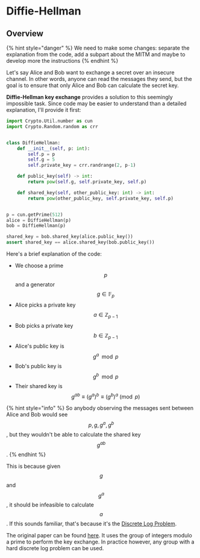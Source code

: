 # Diffie-Hellman

## Overview

{% hint style="danger" %}
We need to make some changes: separate the explanation from the code, add a subpart about the MITM and maybe to develop more the instructions
{% endhint %}

Let's say Alice and Bob want to exchange a secret over an insecure channel. In other words, anyone can read the messages they send, but the goal is to ensure that only Alice and Bob can calculate the secret key.

**Diffie-Hellman key exchange** provides a solution to this seemingly impossible task. Since code may be easier to understand than a detailed explanation, I'll provide it first:

```python
import Crypto.Util.number as cun
import Crypto.Random.random as crr


class DiffieHellman:
    def __init__(self, p: int):
        self.p = p
        self.g = 5
        self.private_key = crr.randrange(2, p-1)

    def public_key(self) -> int:
        return pow(self.g, self.private_key, self.p)

    def shared_key(self, other_public_key: int) -> int:
        return pow(other_public_key, self.private_key, self.p)


p = cun.getPrime(512)
alice = DiffieHellman(p)
bob = DiffieHellman(p)

shared_key = bob.shared_key(alice.public_key())
assert shared_key == alice.shared_key(bob.public_key())
```

Here's a brief explanation of the code:

* We choose a prime $$p$$ and a generator $$g \in \mathbb{F}_p$$
* Alice picks a private key $$a \in \mathbb{Z}_{p-1}$$
* Bob picks a private key $$b \in \mathbb{Z}_{p-1}$$ 
* Alice's public key is $$g^a \mod p$$ 
* Bob's public key is $$g^b \mod p$$ 
* Their shared key is $$g^{ab} \equiv (g^a)^b \equiv (g^b)^a \pmod p$$ 

{% hint style="info" %}
So anybody observing the messages sent between Alice and Bob would see $$p, g, g^a, g^b$$, but they wouldn't be able to calculate the shared key $$g^{ab}$$.
{% endhint %}

This is because given $$g$$ and $$g^a$$, it should be infeasible to calculate $$a$$. If this sounds familiar, that's because it's the [Discrete Log Problem](abstract-algebra/groups/untitled.md).

The original paper can be found [here](https://ee.stanford.edu/~hellman/publications/24.pdf). It uses the group of integers modulo a prime to perform the key exchange. In practice however, any group with a hard discrete log problem can be used.

